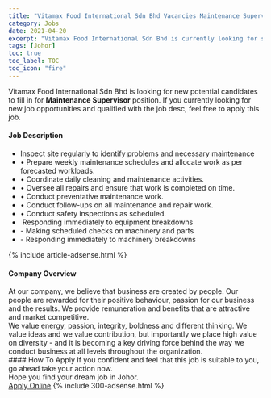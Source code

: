 ```yaml
---
title: "Vitamax Food International Sdn Bhd Vacancies Maintenance Supervisor" 
category: Jobs 
date: 2021-04-20 
excerpt: "Vitamax Food International Sdn Bhd is currently looking for suitable person to fill in the Maintenance Supervisor which based in Johor" 
tags: [Johor] 
toc: true 
toc_label: TOC 
toc_icon: "fire" 
--- 
```


<p>Vitamax Food International Sdn Bhd is looking for new potential candidates to fill in for <b>Maintenance Supervisor</b> position. If you currently looking for new job opportunities and qualified with the job desc, feel free to apply this job.
</p><div><div><h4>Job Description</h4></div><div><div><span><div><ul><li><span>Inspect site regularly to identify problems and necessary maintenance</span></li><li><span>&#8226; Prepare weekly maintenance schedules and allocate work as per forecasted workloads.</span></li><li><span>&#8226; Coordinate daily cleaning and maintenance activities.</span></li><li><span>&#8226; Oversee all repairs and ensure that work is completed on time.</span></li><li><span>&#8226; Conduct preventative maintenance work.</span></li><li><span>&#8226; Conduct follow-ups on all maintenance and repair work.</span></li><li><span>&#8226; Conduct safety inspections as scheduled.</span></li><li><span>&#160;Responding immediately to equipment breakdowns</span></li><li><span>- Making scheduled checks on machinery and parts</span></li><li><span>- Responding immediately to machinery breakdowns</span></li></ul></div></span></div></div></div> 
{% include article-adsense.html %} 
<div><div><h4>Company Overview</h4></div><div><div><span><div><div>At our company, we believe that business are created by people. Our people are rewarded for their positive behaviour, passion for our business and the results. We provide remuneration and benefits that are attractive and market competitive.</div>
<div>We value energy, passion, integrity, boldness and different thinking. We value ideas and we value contribution, but importantly we place high value on diversity - and it is becoming a key driving force behind the way we conduct business at all levels throughout the organization.</div></div></span></div></div></div> 
#### How To Apply 
If you confident and feel that this job is suitable to you, go ahead take your action now. <br/> 
Hope you find your dream job in Johor. <br/> 
<a href="https://www.jobstreet.com.my/en/job/maintenance-supervisor-4543123?jobId=jobstreet-my-job-4543123&" class="btn btn--info" target="_blank" rel="nofollow noopenner">Apply Online</a> 
{% include 300-adsense.html %} 